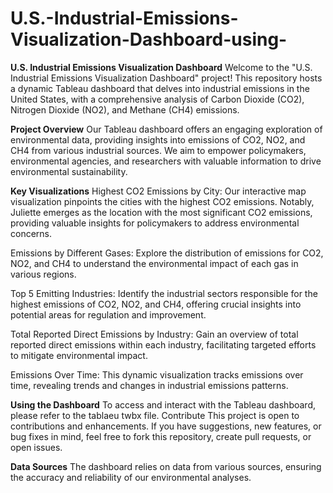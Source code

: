 # U.S.-Industrial-Emissions-Visualization-Dashboard-using-

**U.S. Industrial Emissions Visualization Dashboard**
Welcome to the "U.S. Industrial Emissions Visualization Dashboard" project! This repository hosts a dynamic Tableau dashboard that delves into industrial emissions in the United States, with a comprehensive analysis of Carbon Dioxide (CO2), Nitrogen Dioxide (NO2), and Methane (CH4) emissions.

**Project Overview**
Our Tableau dashboard offers an engaging exploration of environmental data, providing insights into emissions of CO2, NO2, and CH4 from various industrial sources. We aim to empower policymakers, environmental agencies, and researchers with valuable information to drive environmental sustainability.

**Key Visualizations**
Highest CO2 Emissions by City: Our interactive map visualization pinpoints the cities with the highest CO2 emissions. Notably, Juliette emerges as the location with the most significant CO2 emissions, providing valuable insights for policymakers to address environmental concerns.

Emissions by Different Gases: Explore the distribution of emissions for CO2, NO2, and CH4 to understand the environmental impact of each gas in various regions.

Top 5 Emitting Industries: Identify the industrial sectors responsible for the highest emissions of CO2, NO2, and CH4, offering crucial insights into potential areas for regulation and improvement.

Total Reported Direct Emissions by Industry: Gain an overview of total reported direct emissions within each industry, facilitating targeted efforts to mitigate environmental impact.

Emissions Over Time: This dynamic visualization tracks emissions over time, revealing trends and changes in industrial emissions patterns.

**Using the Dashboard**
To access and interact with the Tableau dashboard, please refer to the tablaeu twbx file.
Contribute
This project is open to contributions and enhancements. If you have suggestions, new features, or bug fixes in mind, feel free to fork this repository, create pull requests, or open issues.

**Data Sources**
The dashboard relies on data from various sources, ensuring the accuracy and reliability of our environmental analyses.

